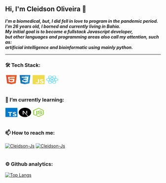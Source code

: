 <h2>
  Hi, I'm Cleidson Oliveira 👋
</h2>

<div>
  <b><i>
    I'm a biomedical, but, I did fell in love to program in the pandemic period. <br/>
    I'm 26 years old, I borned and currently living in Bahia. <br/>
    My initial goal is to become a fullstack Javascript developer, <br/>
    but other languages and programming areas also call my attention, such as: <br/>
    artificial  intelligence and bioinformatic using mainly python.
  </i></b>
</div>
<hr/>

<h3>
  🛠️ Tech Stack:
</h3>

<div style="display: inline_block">
  <img align="center" alt="Cleidson-HTML" height="30" width="40" src="https://raw.githubusercontent.com/devicons/devicon/master/icons/html5/html5-original.svg">
  <img align="center" alt="Cleidson-CSS" height="30" width="40" src="https://raw.githubusercontent.com/devicons/devicon/master/icons/css3/css3-original.svg">
  <img align="center" alt="Cleidson-Js" height="30" width="40" src="https://raw.githubusercontent.com/devicons/devicon/master/icons/javascript/javascript-plain.svg">
  <img align="center" alt="Cleidson-React" height="30" width="40" src="https://raw.githubusercontent.com/devicons/devicon/master/icons/react/react-original.svg">
</div>
<br/>

<h3>
   🌱 I’m currently learning:
</h3>

<div style="display: inline_block">
  <img align="center" alt="Cleidson-Ts" height="30" width="40" src="https://raw.githubusercontent.com/devicons/devicon/master/icons/typescript/typescript-plain.svg">
  <img align="center" alt="Cleidson-NextJs" height="30" width="40" src="https://raw.githubusercontent.com/devicons/devicon/master/icons/nextjs/nextjs-original.svg">
  <img align="center" alt="Cleidson-NodeJs" height="30" width="40" src="https://raw.githubusercontent.com/devicons/devicon/master/icons/nodejs/nodejs-original.svg">
</div>
<br/>

<h3>
   📫 How to reach me:
</h3>

<div style="display: inline_block">
  <a target="_blank" href="mailto:cleidsonoliveira00@gmail.com"><img align="center" alt="Cleidson-Js" src="https://img.shields.io/badge/Gmail-D14836?style=for-the-badge&logo=gmail&logoColor=white"/><a/>
  <a target="_blank" href="https://www.linkedin.com/in/cleidson-oliveira-963ba7230/"><img align="center" alt="Cleidson-Js" src="https://img.shields.io/badge/LinkedIn-0077B5?style=for-the-badge&logo=linkedin&logoColor=white"/><a/>
<div/>
<br/>
  
<h3>
   ⚙️ Github analytics: 
</h3>
    
[![Top Langs](https://github-readme-stats.vercel.app/api/top-langs/?username=Cleidson-Oliveira&layout=compact)](https://github.com/Cleidson-Oliveira)


<!--
**Cleidson-Oliveira/Cleidson-Oliveira** is a ✨ _special_ ✨ repository because its `README.md` (this file) appears on your GitHub profile.

Here are some ideas to get you started:

- 🔭 I’m currently working on ...
- 🌱 I’m currently learning ...
- 👯 I’m looking to collaborate on ...
- 🤔 I’m looking for help with ...
- 💬 Ask me about ...
- 📫 How to reach me: ...
- 😄 Pronouns: ...
- ⚡ Fun fact: ...
-->

